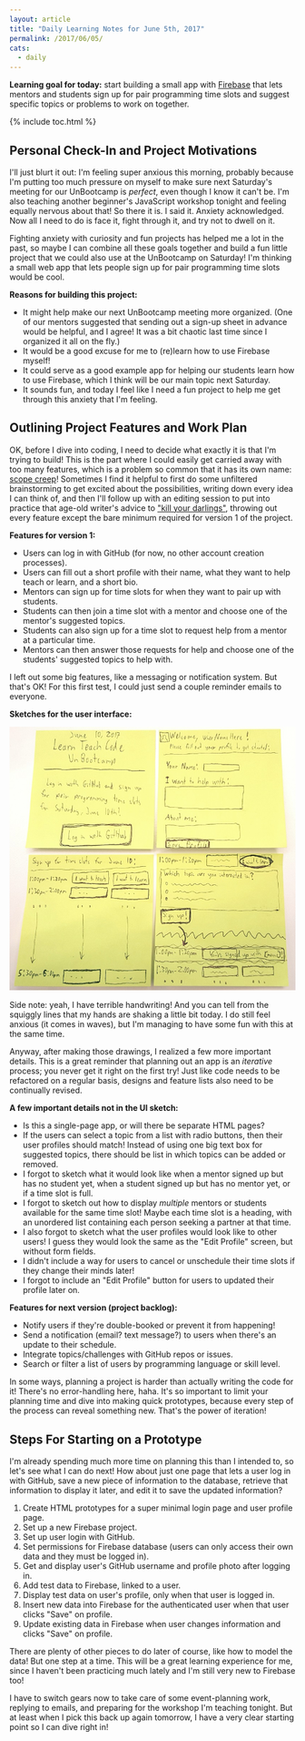 ```yaml
---
layout: article
title: "Daily Learning Notes for June 5th, 2017"
permalink: /2017/06/05/
cats:
  - daily
---
```


**Learning goal for today:** start building a small app with [Firebase](https://firebase.google.com/) that lets mentors and students sign up for pair programming time slots and suggest specific topics or problems to work on together.

{% include toc.html %}

## Personal Check-In and Project Motivations

I'll just blurt it out: I'm feeling super anxious this morning, probably because I'm putting too much pressure on myself to make sure next Saturday's meeting for our UnBootcamp is *perfect*, even though I know it can't be. I'm also teaching another beginner's JavaScript workshop tonight and feeling equally nervous about that! So there it is. I said it. Anxiety acknowledged. Now all I need to do is face it, fight through it, and try not to dwell on it.

Fighting anxiety with curiosity and fun projects has helped me a lot in the past, so maybe I can combine all these goals together and build a fun little project that we could also use at the UnBootcamp on Saturday! I'm thinking a small web app that lets people sign up for pair programming time slots would be cool.

**Reasons for building this project:**

  - It might help make our next UnBootcamp meeting more organized. (One of our mentors suggested that sending out a sign-up sheet in advance would be helpful, and I agree! It was a bit chaotic last time since I organized it all on the fly.)
  - It would be a good excuse for me to (re)learn how to use Firebase myself!
  - It could serve as a good example app for helping our students learn how to use Firebase, which I think will be our main topic next Saturday.
  - It sounds fun, and today I feel like I need a fun project to help me get through this anxiety that I'm feeling.

## Outlining Project Features and Work Plan

OK, before I dive into coding, I need to decide what exactly it is that I'm trying to build! This is the part where I could easily get carried away with too many features, which is a problem so common that it has its own name: [scope creep](https://en.wikipedia.org/wiki/Scope_creep)! Sometimes I find it helpful to first do some unfiltered brainstorming to get excited about the possibilities, writing down every idea I can think of, and then I'll follow up with an editing session to put into practice that age-old writer's advice to ["kill your darlings"](http://www.slate.com/blogs/browbeat/2013/10/18/_kill_your_darlings_writing_advice_what_writer_really_said_to_murder_your.html), throwing out every feature except the bare minimum required for version 1 of the project.

**Features for version 1:**

  - Users can log in with GitHub (for now, no other account creation processes).
  - Users can fill out a short profile with their name, what they want to help teach or learn, and a short bio.  
  - Mentors can sign up for time slots for when they want to pair up with students.
  - Students can then join a time slot with a mentor and choose one of the mentor's suggested topics.
  - Students can also sign up for a time slot to request help from a mentor at a particular time.
  - Mentors can then answer those requests for help and choose one of the students' suggested topics to help with.

I left out some big features, like a messaging or notification system. But that's OK! For this first test, I could just send a couple reminder emails to everyone.

**Sketches for the user interface:**

![Time slot sign-up app sketch](/images/timeslot-signup-app-sketch-2017-06-05.jpg)

Side note: yeah, I have terrible handwriting! And you can tell from the squiggly lines that my hands are shaking a little bit today. I do still feel anxious (it comes in waves), but I'm managing to have some fun with this at the same time.

Anyway, after making those drawings, I realized a few more important details. This is a great reminder that planning out an app is an *iterative* process; you never get it right on the first try! Just like code needs to be refactored on a regular basis, designs and feature lists also need to be continually revised.

**A few important details not in the UI sketch:**

  - Is this a single-page app, or will there be separate HTML pages?
  - If the users can select a topic from a list with radio buttons, then their user profiles should match! Instead of using one big text box for suggested topics, there should be list in which topics can be added or removed.
  - I forgot to sketch what it would look like when a mentor signed up but has no student yet, when a student signed up but has no mentor yet, or if a time slot is full.  
  - I forgot to sketch out how to display *multiple* mentors or students available for the same time slot! Maybe each time slot is a heading, with an unordered list containing each person seeking a partner at that time.
  - I also forgot to sketch what the user profiles would look like to other users! I guess they would look the same as the "Edit Profile" screen, but without form fields.
  - I didn't include a way for users to cancel or unschedule their time slots if they change their minds later!
  - I forgot to include an "Edit Profile" button for users to updated their profile later on.

**Features for next version (project backlog):**

  - Notify users if they're double-booked or prevent it from happening!
  - Send a notification (email? text message?) to users when there's an update to their schedule.  
  - Integrate topics/challenges with GitHub repos or issues.
  - Search or filter a list of users by programming language or skill level.

In some ways, planning a project is harder than actually writing the code for it! There's no error-handling here, haha. It's so important to limit your planning time and dive into making quick prototypes, because every step of the process can reveal something new. That's the power of iteration!

## Steps For Starting on a Prototype

I'm already spending much more time on planning this than I intended to, so let's see what I can do next! How about just one page that lets a user log in with GitHub, save a new piece of information to the database, retrieve that information to display it later, and edit it to save the updated information?

  1. Create HTML prototypes for a super minimal login page and user profile page.
  2. Set up a new Firebase project.
  3. Set up user login with GitHub.
  4. Set permissions for Firebase database (users can only access their own data and they must be logged in).
  5. Get and display user's GitHub username and profile photo after logging in.
  6. Add test data to Firebase, linked to a user.
  7. Display test data on user's profile, only when that user is logged in.
  6. Insert new data into Firebase for the authenticated user when that user clicks "Save" on profile.
  7. Update existing data in Firebase when user changes information and clicks "Save" on profile.

There are plenty of other pieces to do later of course, like how to model the data! But one step at a time. This will be a great learning experience for me, since I haven't been practicing much lately and I'm still very new to Firebase too!

I have to switch gears now to take care of some event-planning work, replying to emails, and preparing for the workshop I'm teaching tonight. But at least when I pick this back up again tomorrow, I have a very clear starting point so I can dive right in!
